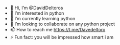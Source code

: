 - 👋 Hi, I’m @DavidDeltoros
- 👀 I’m interested in python 
- 🌱 I’m currently learning python
- 💞️ I’m looking to collaborate on any python project
- 📫 How to reach me https://t.me/Davedeltoro 
- ⚡ Fun fact: you will be impressed how smart i am 

<!---
DavidDeltoros/DavidDeltoros is a ✨ special ✨ repository because its `README.md` (this file) appears on your GitHub profile.
You can click the Preview link to take a look at your changes.
--->
